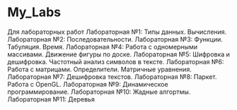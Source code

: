# My_Labs
Для лабораторных работ
Лабораторная №1: Типы данных. Вычисления.
Лабораторная №2: Последовательности.
Лабораторная №3: Функции. Табуляция. Время.
Лабораторная №4: Работа с одномерными массивами. Движение фигуры по доске.
Лабораторная №5: Шифровка и дешифровка. Частотный анализ символов в тексте.
Лабораторная №6: Работа с матрицами. Определители. Матричные уравнения.
Лабораторная №7: Дешифровка текстов.
Лабораторная №8: Паркет. Работа с OpenGL.
Лабораторная №9: Динамическое программирование.
Лабораторная №10: Жадные алгортмы.
Лабораторная №11: Деревья
